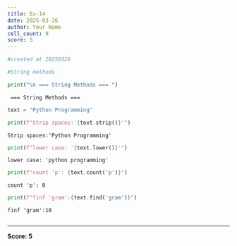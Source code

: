```yaml
---
title: Ex-14
date: 2025-03-26
author: Your Name
cell_count: 9
score: 5
---
```


```python
#created at 20250326
```


```python
#String methods
```


```python
print("\n === String Methods === ")
```

    
     === String Methods === 



```python
text = "Python Programming"
```


```python
print(f"Strip spaces:'{text.strip()}'")
```

    Strip spaces:'Python Programming'



```python
print(f"lower case: '{text.lower()}'")
```

    lower case: 'python programming'



```python
print(f"count 'p': {text.count('p')}")
```

    count 'p': 0



```python
print(f"finf 'gram':{text.find('gram')}")
```

    finf 'gram':10



```python

```


---
**Score: 5**